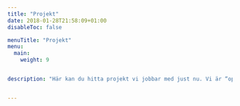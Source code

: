 ```yaml
---
title: "Projekt"
date: 2018-01-28T21:58:09+01:00
disableToc: false

menuTitle: "Projekt"
menu:
  main:
    weight: 9


description: "Här kan du hitta projekt vi jobbar med just nu. Vi är “open by default” och alla utvecklingsprojekt kan du som individ eller företag hjälpa till att utveckla eller ge oss synpunkter på."


---
```




